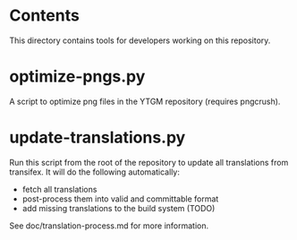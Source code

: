 Contents
========
This directory contains tools for developers working on this repository.

optimize-pngs.py
================

A script to optimize png files in the YTGM
repository (requires pngcrush).

update-translations.py
======================

Run this script from the root of the repository to update all translations from transifex.
It will do the following automatically:

- fetch all translations
- post-process them into valid and committable format
- add missing translations to the build system (TODO)

See doc/translation-process.md for more information.
